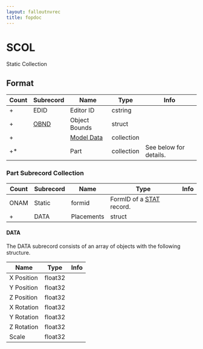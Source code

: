```yaml
---
layout: falloutnvrec
title: fopdoc
---
```

SCOL
====

Static Collection

## Format

Count | Subrecord | Name | Type | Info
------|-------|------|------|-----
+ | EDID | Editor ID | cstring |
+ | [OBND](Subrecords/OBND.md) | Object Bounds | struct |
+ | | [Model Data](Subrecords/Model.md) | collection |
+* | | Part | collection | See below for details.

### Part Subrecord Collection

Count | Subrecord | Name | Type | Info
------|-------|------|------|-----
 | ONAM | Static | formid | FormID of a [STAT](STAT.md) record.
+ | DATA | Placements | struct |

#### DATA

The DATA subrecord consists of an array of objects with the following structure.

Name | Type | Info
-----|------|-----
X Position | float32 |
Y Position | float32 |
Z Position | float32 |
X Rotation | float32 |
Y Rotation | float32 |
Z Rotation | float32 |
Scale | float32 |
